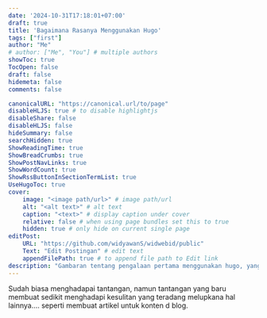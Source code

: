 ```yaml
---
date: '2024-10-31T17:18:01+07:00'
draft: true
title: 'Bagaimana Rasanya Menggunakan Hugo'
tags: ["first"]
author: "Me"
# author: ["Me", "You"] # multiple authors
showToc: true
TocOpen: false
draft: false
hidemeta: false
comments: false

canonicalURL: "https://canonical.url/to/page"
disableHLJS: true # to disable highlightjs
disableShare: false
disableHLJS: false
hideSummary: false
searchHidden: true
ShowReadingTime: true
ShowBreadCrumbs: true
ShowPostNavLinks: true
ShowWordCount: true
ShowRssButtonInSectionTermList: true
UseHugoToc: true
cover:
    image: "<image path/url>" # image path/url
    alt: "<alt text>" # alt text
    caption: "<text>" # display caption under cover
    relative: false # when using page bundles set this to true
    hidden: true # only hide on current single page
editPost:
    URL: "https://github.com/widyawanS/widwebid/public"
    Text: "Edit Postingan" # edit text
    appendFilePath: true # to append file path to Edit link
description: "Gambaran tentang pengalaan pertama menggunakan hugo, yang banyak terkait dengan kode kode dan pengetahuan git, deploy"
---
```

Sudah biasa menghadapai tantangan, namun tantangan yang baru membuat sedikit menghadapi kesulitan yang teradang melupkana hal lainnya.... seperti membuat artikel untuk konten d blog.